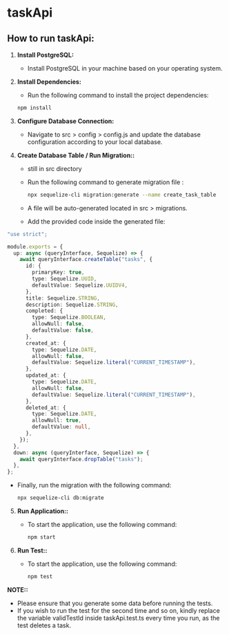 
# taskApi

## How to run taskApi:

1. **Install PostgreSQL:**

   - Install PostgreSQL in your machine based on your operating system.

2. **Install Dependencies:**

   - Run the following command to install the project dependencies:

   ```bash
   npm install
3.  **Configure Database Connection:**
   
    - Navigate to src > config > config.js and update the database configuration according to your local database.
  
4. **Create Database Table / Run Migration::**

   - still in src directory

   - Run the following command to generate migration file :

     ```bash
     npx sequelize-cli migration:generate --name create_task_table

   - A file will be auto-generated located in src > migrations.
   - Add the provided code inside the generated file:
  
```typescript
"use strict";

module.exports = {
  up: async (queryInterface, Sequelize) => {
    await queryInterface.createTable("tasks", {
      id: {
        primaryKey: true,
        type: Sequelize.UUID,
        defaultValue: Sequelize.UUIDV4,
      },
      title: Sequelize.STRING,
      description: Sequelize.STRING,
      completed: {
        type: Sequelize.BOOLEAN,
        allowNull: false,
        defaultValue: false,
      },
      created_at: {
        type: Sequelize.DATE,
        allowNull: false,
        defaultValue: Sequelize.literal("CURRENT_TIMESTAMP"),
      },
      updated_at: {
        type: Sequelize.DATE,
        allowNull: false,
        defaultValue: Sequelize.literal("CURRENT_TIMESTAMP"),
      },
      deleted_at: {
        type: Sequelize.DATE,
        allowNull: true,
        defaultValue: null,
      },
    });
  },
  down: async (queryInterface, Sequelize) => {
    await queryInterface.dropTable("tasks");
  },
};
  ```
- Finally, run the migration with the following command:
   ```bash
   npx sequelize-cli db:migrate


5. **Run Application::**

   - To start the application, use the following command:
        ```bash
     npm start

6. **Run Test::**

   - To start the application, use the following command:
        ```bash
     npm test


**NOTE::**

- Please ensure that you generate some data before running the tests.
- If you wish to run the test for the second time and so on, kindly replace the variable validTestId inside taskApi.test.ts every time you run, as the test deletes a task.


   
